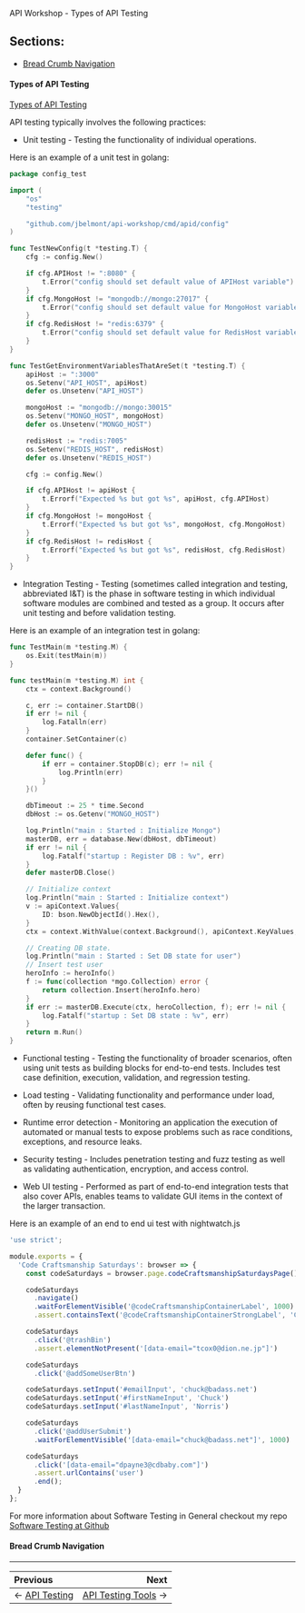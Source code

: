 API Workshop - Types of API Testing
## Sections:

* [Bread Crumb Navigation](#bread-crumb-navigation)

#### Types of API Testing

[Types of API Testing](https://en.wikipedia.org/wiki/API_testing#Types_of_API_testing)

API testing typically involves the following practices:

* Unit testing - Testing the functionality of individual operations.

Here is an example of a unit test in golang:

```go
package config_test

import (
	"os"
	"testing"

	"github.com/jbelmont/api-workshop/cmd/apid/config"
)

func TestNewConfig(t *testing.T) {
	cfg := config.New()

	if cfg.APIHost != ":8080" {
		t.Error("config should set default value of APIHost variable")
	}
	if cfg.MongoHost != "mongodb://mongo:27017" {
		t.Error("config should set default value for MongoHost variable")
	}
	if cfg.RedisHost != "redis:6379" {
		t.Error("config should set default value for RedisHost variable")
	}
}

func TestGetEnvironmentVariablesThatAreSet(t *testing.T) {
	apiHost := ":3000"
	os.Setenv("API_HOST", apiHost)
	defer os.Unsetenv("API_HOST")

	mongoHost := "mongodb://mongo:30015"
	os.Setenv("MONGO_HOST", mongoHost)
	defer os.Unsetenv("MONGO_HOST")

	redisHost := "redis:7005"
	os.Setenv("REDIS_HOST", redisHost)
	defer os.Unsetenv("REDIS_HOST")

	cfg := config.New()

	if cfg.APIHost != apiHost {
		t.Errorf("Expected %s but got %s", apiHost, cfg.APIHost)
	}
	if cfg.MongoHost != mongoHost {
		t.Errorf("Expected %s but got %s", mongoHost, cfg.MongoHost)
	}
	if cfg.RedisHost != redisHost {
		t.Errorf("Expected %s but got %s", redisHost, cfg.RedisHost)
	}
}
```

* Integration Testing - Testing (sometimes called integration and testing, abbreviated I&T) is the phase in software testing in which individual software modules are combined and tested as a group. It occurs after unit testing and before validation testing.

Here is an example of an integration test in golang:

```go
func TestMain(m *testing.M) {
	os.Exit(testMain(m))
}

func testMain(m *testing.M) int {
	ctx = context.Background()

	c, err := container.StartDB()
	if err != nil {
		log.Fatalln(err)
	}
	container.SetContainer(c)

	defer func() {
		if err = container.StopDB(c); err != nil {
			log.Println(err)
		}
	}()

	dbTimeout := 25 * time.Second
	dbHost := os.Getenv("MONGO_HOST")

	log.Println("main : Started : Initialize Mongo")
	masterDB, err = database.New(dbHost, dbTimeout)
	if err != nil {
		log.Fatalf("startup : Register DB : %v", err)
	}
	defer masterDB.Close()

	// Initialize context
	log.Println("main : Started : Initialize context")
	v := apiContext.Values{
		ID: bson.NewObjectId().Hex(),
	}
	ctx = context.WithValue(context.Background(), apiContext.KeyValues, &v)

	// Creating DB state.
	log.Println("main : Started : Set DB state for user")
	// Insert test user
	heroInfo := heroInfo()
	f := func(collection *mgo.Collection) error {
		return collection.Insert(heroInfo.hero)
	}
	if err := masterDB.Execute(ctx, heroCollection, f); err != nil {
		log.Fatalf("startup : Set DB state : %v", err)
	}
	return m.Run()
}
```

* Functional testing - Testing the functionality of broader scenarios, often using unit tests as building blocks for end-to-end tests. Includes test case definition, execution, validation, and regression testing.

* Load testing - Validating functionality and performance under load, often by reusing functional test cases.

* Runtime error detection - Monitoring an application the execution of automated or manual tests to expose problems such as race conditions, exceptions, and resource leaks.

* Security testing - Includes penetration testing and fuzz testing as well as validating authentication, encryption, and access control.

* Web UI testing - Performed as part of end-to-end integration tests that also cover APIs, enables teams to validate GUI items in the context of the larger transaction.

Here is an example of an end to end ui test with nightwatch.js

```js
'use strict';

module.exports = {
  'Code Craftsmanship Saturdays': browser => {
    const codeSaturdays = browser.page.codeCraftsmanshipSaturdaysPage();

    codeSaturdays
      .navigate()
      .waitForElementVisible('@codeCraftsmanshipContainerLabel', 1000)
      .assert.containsText('@codeCraftsmanshipContainerStrongLabel', 'Code Craftsmanship Saturdays')

    codeSaturdays
      .click('@trashBin')
      .assert.elementNotPresent('[data-email="tcox0@dion.ne.jp"]')

    codeSaturdays
      .click('@addSomeUserBtn')

    codeSaturdays.setInput('#emailInput', 'chuck@badass.net')
    codeSaturdays.setInput('#firstNameInput', 'Chuck')
    codeSaturdays.setInput('#lastNameInput', 'Norris')

    codeSaturdays
      .click('@addUserSubmit')
      .waitForElementVisible('[data-email="chuck@badass.net"]', 1000)

    codeSaturdays
      .click('[data-email="dpayne3@cdbaby.com"]')
      .assert.urlContains('user')
      .end();
  }
};
```

For more information about Software Testing in General checkout my repo [Software Testing at Github](https://github.com/jbelmont/software-testing)

#### Bread Crumb Navigation
_________________________

Previous | Next
:------- | ---:
← [API Testing](./api-testing.md) | [API Testing Tools](./api-testing-tools.md) →
